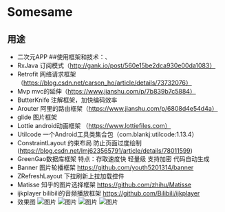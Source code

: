 # Somesame
## 用途
* 二次元APP 
##使用框架和技术：、
* RxJava  订阅模式（http://gank.io/post/560e15be2dca930e00da1083）<br> 
* Retrofit 网络请求框架（https://blog.csdn.net/carson_ho/article/details/73732076）<br> 
* Mvp mvc的延伸（https://www.jianshu.com/p/7b839b7c5884）<br> 
* ButterKnife 注解框架，加快编码效率
* Arouter 阿里的路由框架（https://www.jianshu.com/p/6808d4e54d4a）<br> 
* glide 图片框架<br> 
* Lottie android动画框架 （https://www.lottiefiles.com）<br> 
* Utilcode  一个Android工具类集合包（com.blankj:utilcode:1.13.4）<br> 
* ConstraintLayout 约束布局 防止页面过度绘制 (https://blog.csdn.net/lmj623565791/article/details/78011599)<br>
* GreenGao数据库框架  特点：存取速度快 轻量级  支持加密  代码自动生成<br> 
* Banner 图片轮播框架 https://github.com/youth5201314/banner <br>
* ZRefreshLayout 下拉刷新上拉加载控件  <br>
* Matisse 知乎的图片选择框架  https://github.com/zhihu/Matisse
* ijkplayer bilibili的音频播放框架  https://github.com/Bilibili/ijkplayer
* 效果图
![图片](https://github.com/fuweiwei/Somesame/blob/master/img_readme/%E8%B6%85%E6%AC%A1%E5%85%83-%E9%A6%96%E9%A1%B5.png)
![图片](https://github.com/fuweiwei/Somesame/blob/master/img_readme/%E8%B6%85%E6%AC%A1%E5%85%83-%E9%A6%96%E9%A1%B5%E5%A5%BD%E5%8F%8B.png)
![图片](https://github.com/fuweiwei/Somesame/blob/master/img_readme/%E8%B6%85%E6%AC%A1%E5%85%83-%E9%A6%96%E9%A1%B5%E6%B2%A1%E6%9C%89%E5%85%B3%E6%B3%A8.png)
![图片](https://github.com/fuweiwei/Somesame/blob/master/img_readme/%E8%B6%85%E6%AC%A1%E5%85%83-%E4%BB%96%E4%BA%BA%E8%AF%A6%E6%83%85%E9%A1%B5.png)